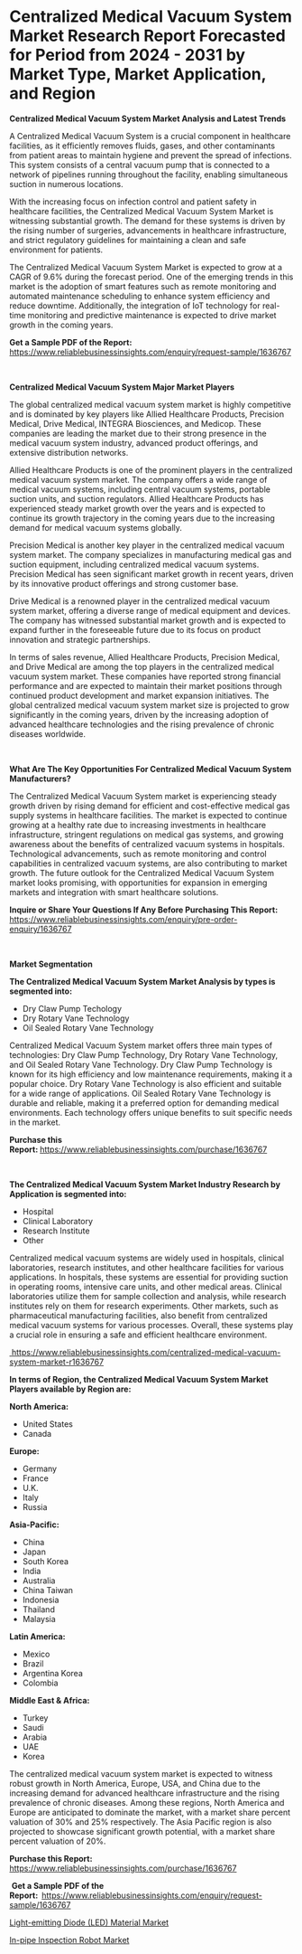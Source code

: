 <p><h1>Centralized Medical Vacuum System Market Research Report Forecasted for Period from 2024 -  2031 by Market Type, Market Application, and Region</h1></p><p><strong>Centralized Medical Vacuum System Market Analysis and Latest Trends</strong></p>
<p><p>A Centralized Medical Vacuum System is a crucial component in healthcare facilities, as it efficiently removes fluids, gases, and other contaminants from patient areas to maintain hygiene and prevent the spread of infections. This system consists of a central vacuum pump that is connected to a network of pipelines running throughout the facility, enabling simultaneous suction in numerous locations.</p><p>With the increasing focus on infection control and patient safety in healthcare facilities, the Centralized Medical Vacuum System Market is witnessing substantial growth. The demand for these systems is driven by the rising number of surgeries, advancements in healthcare infrastructure, and strict regulatory guidelines for maintaining a clean and safe environment for patients.</p><p>The Centralized Medical Vacuum System Market is expected to grow at a CAGR of 9.6% during the forecast period. One of the emerging trends in this market is the adoption of smart features such as remote monitoring and automated maintenance scheduling to enhance system efficiency and reduce downtime. Additionally, the integration of IoT technology for real-time monitoring and predictive maintenance is expected to drive market growth in the coming years.</p></p>
<p><strong>Get a Sample PDF of the Report:&nbsp;</strong> <a href="https://www.reliablebusinessinsights.com/enquiry/request-sample/1636767">https://www.reliablebusinessinsights.com/enquiry/request-sample/1636767</a></p>
<p>&nbsp;</p>
<p><strong>Centralized Medical Vacuum System Major Market Players</strong></p>
<p><p>The global centralized medical vacuum system market is highly competitive and is dominated by key players like Allied Healthcare Products, Precision Medical, Drive Medical, INTEGRA Biosciences, and Medicop. These companies are leading the market due to their strong presence in the medical vacuum system industry, advanced product offerings, and extensive distribution networks.</p><p>Allied Healthcare Products is one of the prominent players in the centralized medical vacuum system market. The company offers a wide range of medical vacuum systems, including central vacuum systems, portable suction units, and suction regulators. Allied Healthcare Products has experienced steady market growth over the years and is expected to continue its growth trajectory in the coming years due to the increasing demand for medical vacuum systems globally.</p><p>Precision Medical is another key player in the centralized medical vacuum system market. The company specializes in manufacturing medical gas and suction equipment, including centralized medical vacuum systems. Precision Medical has seen significant market growth in recent years, driven by its innovative product offerings and strong customer base.</p><p>Drive Medical is a renowned player in the centralized medical vacuum system market, offering a diverse range of medical equipment and devices. The company has witnessed substantial market growth and is expected to expand further in the foreseeable future due to its focus on product innovation and strategic partnerships.</p><p>In terms of sales revenue, Allied Healthcare Products, Precision Medical, and Drive Medical are among the top players in the centralized medical vacuum system market. These companies have reported strong financial performance and are expected to maintain their market positions through continued product development and market expansion initiatives. The global centralized medical vacuum system market size is projected to grow significantly in the coming years, driven by the increasing adoption of advanced healthcare technologies and the rising prevalence of chronic diseases worldwide.</p></p>
<p>&nbsp;</p>
<p><strong>What Are The Key Opportunities For Centralized Medical Vacuum System Manufacturers?</strong></p>
<p><p>The Centralized Medical Vacuum System market is experiencing steady growth driven by rising demand for efficient and cost-effective medical gas supply systems in healthcare facilities. The market is expected to continue growing at a healthy rate due to increasing investments in healthcare infrastructure, stringent regulations on medical gas systems, and growing awareness about the benefits of centralized vacuum systems in hospitals. Technological advancements, such as remote monitoring and control capabilities in centralized vacuum systems, are also contributing to market growth. The future outlook for the Centralized Medical Vacuum System market looks promising, with opportunities for expansion in emerging markets and integration with smart healthcare solutions.</p></p>
<p><strong>Inquire or Share Your Questions If Any Before Purchasing This Report:</strong> <a href="https://www.reliablebusinessinsights.com/enquiry/pre-order-enquiry/1636767">https://www.reliablebusinessinsights.com/enquiry/pre-order-enquiry/1636767</a></p>
<p>&nbsp;</p>
<p><strong>Market Segmentation</strong></p>
<p><strong>The Centralized Medical Vacuum System Market Analysis by types is segmented into:</strong></p>
<p><ul><li>Dry Claw Pump Techology</li><li>Dry Rotary Vane Technology</li><li>Oil Sealed Rotary Vane Technology</li></ul></p>
<p><p>Centralized Medical Vacuum System market offers three main types of technologies: Dry Claw Pump Technology, Dry Rotary Vane Technology, and Oil Sealed Rotary Vane Technology. Dry Claw Pump Technology is known for its high efficiency and low maintenance requirements, making it a popular choice. Dry Rotary Vane Technology is also efficient and suitable for a wide range of applications. Oil Sealed Rotary Vane Technology is durable and reliable, making it a preferred option for demanding medical environments. Each technology offers unique benefits to suit specific needs in the market.</p></p>
<p><strong>Purchase this Report:&nbsp;</strong><a href="https://www.reliablebusinessinsights.com/purchase/1636767">https://www.reliablebusinessinsights.com/purchase/1636767</a></p>
<p>&nbsp;</p>
<p><strong>The Centralized Medical Vacuum System Market Industry Research by Application is segmented into:</strong></p>
<p><ul><li>Hospital</li><li>Clinical Laboratory</li><li>Research Institute</li><li>Other</li></ul></p>
<p><p>Centralized medical vacuum systems are widely used in hospitals, clinical laboratories, research institutes, and other healthcare facilities for various applications. In hospitals, these systems are essential for providing suction in operating rooms, intensive care units, and other medical areas. Clinical laboratories utilize them for sample collection and analysis, while research institutes rely on them for research experiments. Other markets, such as pharmaceutical manufacturing facilities, also benefit from centralized medical vacuum systems for various processes. Overall, these systems play a crucial role in ensuring a safe and efficient healthcare environment.</p></p>
<p><a href="https://www.reliablebusinessinsights.com/centralized-medical-vacuum-system-market-r1636767">&nbsp;https://www.reliablebusinessinsights.com/centralized-medical-vacuum-system-market-r1636767</a></p>
<p><strong>In terms of Region, the Centralized Medical Vacuum System Market Players available by Region are:</strong></p>
<p>
    <p> <strong> North America: </strong>
        <ul>
            <li>United States</li>
            <li>Canada</li>
        </ul>
        </p> 
    <p> <strong> Europe: </strong>
        <ul>
            <li>Germany</li>
            <li>France</li>
            <li>U.K.</li>
            <li>Italy</li>
            <li>Russia</li>
        </ul>
        </p> 
    <p> <strong> Asia-Pacific: </strong>
        <ul>
            <li>China</li>
            <li>Japan</li>
            <li>South Korea</li>
            <li>India</li>
            <li>Australia</li>
            <li>China Taiwan</li>
            <li>Indonesia</li>
            <li>Thailand</li>
            <li>Malaysia</li>
        </ul>
        </p> 
    <p> <strong> Latin America: </strong>
        <ul>
            <li>Mexico</li>
            <li>Brazil</li>
            <li>Argentina Korea</li>
            <li>Colombia</li>
        </ul>
        </p> 
    <p> <strong> Middle East & Africa: </strong>
        <ul>
            <li>Turkey</li>
            <li>Saudi</li>
            <li>Arabia</li>
            <li>UAE</li>
            <li>Korea</li>
        </ul>
    </p>
    </p>
<p><p>The centralized medical vacuum system market is expected to witness robust growth in North America, Europe, USA, and China due to the increasing demand for advanced healthcare infrastructure and the rising prevalence of chronic diseases. Among these regions, North America and Europe are anticipated to dominate the market, with a market share percent valuation of 30% and 25% respectively. The Asia Pacific region is also projected to showcase significant growth potential, with a market share percent valuation of 20%.</p></p>
<p><strong>Purchase this Report: </strong><a href="https://www.reliablebusinessinsights.com/purchase/1636767">https://www.reliablebusinessinsights.com/purchase/1636767</a></p>
<p>&nbsp;<strong>Get a Sample PDF of the Report:&nbsp;&nbsp;</strong><a href="https://www.reliablebusinessinsights.com/enquiry/request-sample/1636767">https://www.reliablebusinessinsights.com/enquiry/request-sample/1636767</a></p>
<p><strong></strong></p>
<p><p><a href="https://medium.com/@staceyhilll48/global-light-emitting-diode-led-material-market-size-and-market-trends-analysis-by-regional-0a59b9bab3e1">Light-emitting Diode (LED) Material Market</a></p><p><a href="https://github.com/topanyudistiraadinugraha/Market-Research-Report-List-1/blob/main/in-pipe-inspection-robot-market.md">In-pipe Inspection Robot Market</a></p></p>